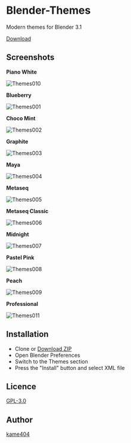 Blender-Themes
====

Modern themes for Blender 3.1

[Download](https://github.com/kame404/Blender-Themes/archive/master.zip)
 
## Screenshots

**Piano White**

![Themes010](https://user-images.githubusercontent.com/54836559/147719608-adc0d8eb-b190-4a81-ad00-fb0758c9c532.png)

**Blueberry**

![Themes001](https://user-images.githubusercontent.com/54836559/147719624-fd488e02-7b9f-4589-ac72-badb0cb4e2f9.png)

**Choco Mint**

![Themes002](https://user-images.githubusercontent.com/54836559/147719632-14f14302-4c1f-468e-a7ef-68f512ac8cbb.png)

**Graphite**

![Themes003](https://user-images.githubusercontent.com/54836559/147719730-8b530c54-abd0-4ebc-bcf0-8e53efbc423a.png)

**Maya**

![Themes004](https://user-images.githubusercontent.com/54836559/147719646-e2d4bdaa-82f1-4626-b602-cef22c58bc38.png)

**Metaseq**

![Themes005](https://user-images.githubusercontent.com/54836559/147719652-862b5942-ea86-4e2d-862c-820c0dd6ceb5.png)

**Metaseq Classic**

![Themes006](https://user-images.githubusercontent.com/54836559/147719658-d67d6424-980a-42a8-9e7f-79cf5cab7442.png)

**Midnight**

![Themes007](https://user-images.githubusercontent.com/54836559/147719668-b3b6c67a-a5dd-41be-bac7-adb1b122266e.png)

**Pastel Pink**

![Themes008](https://user-images.githubusercontent.com/54836559/147719681-cdc8aca2-d484-412c-a7a1-8c8d4fe43af4.png)

**Peach**

![Themes009](https://user-images.githubusercontent.com/54836559/147719695-dd51ff41-8237-4579-900d-34b512c419f1.png)

**Professional**

![Themes011](https://user-images.githubusercontent.com/54836559/147719709-1ea5d37b-c018-437e-811d-d462d541cbf5.png)

## Installation

* Clone or [Download ZIP](https://github.com/kame404/Blender-Themes/archive/master.zip)
* Open Blender Preferences
* Switch to the Themes section
* Press the "Install" button and select XML file

## Licence

[GPL-3.0](https://github.com/kame404/Blender-Themes/blob/master/LICENSE)

## Author

[kame404](https://github.com/kame404)
